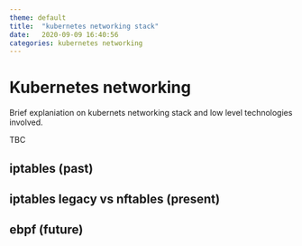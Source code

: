 ```yaml
---
theme: default
title:  "kubernetes networking stack"
date:   2020-09-09 16:40:56
categories: kubernetes networking
---
```


# Kubernetes networking

Brief explaniation on kubernets networking stack and low level technologies involved.

TBC

<!--more-->

## iptables (past)

## iptables legacy vs nftables (present)

## ebpf (future)
